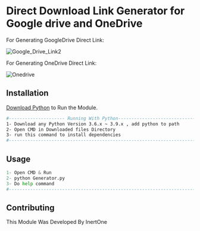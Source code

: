 # Direct Download Link Generator for Google drive and OneDrive

For Generating GoogleDrive Direct Link:

![Google_Drive_Link2](https://user-images.githubusercontent.com/48202123/84927355-ffd22300-b0cc-11ea-8254-6d7285e6c21c.gif)

For Generating OneDrive Direct Link:

![Onedrive](https://user-images.githubusercontent.com/48202123/84927522-41fb6480-b0cd-11ea-85b7-66b957a156d8.gif)

## Installation

 [Download Python](https://www.python.org/downloads/release/python-360/) to Run the Module.

```bash
#--------------------- Running With Python---------------------------------#
1- Download any Python Version 3.6.x ~ 3.9.x , add python to path
2- Open CMD in Downloaded files Directory
3- run this command to install dependencies 
#--------------------------------------------------------------------------#

```

## Usage

```python
1- Open CMD & Run 
2- python Generator.py
3- Do help command
#--------------------------------------------------------------------------#
```

## Contributing
This Module Was Developed By InertOne

